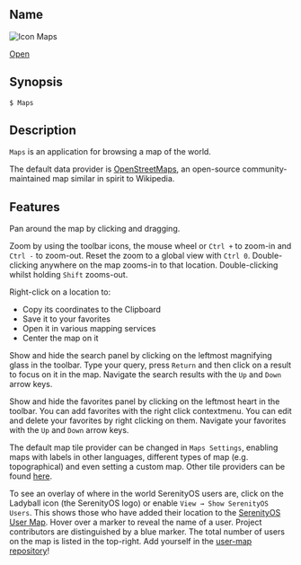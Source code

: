 ## Name

![Icon](/res/icons/16x16/app-maps.png) Maps

[Open](file:///bin/Maps)

## Synopsis

```**sh
$ Maps
```

## Description

`Maps` is an application for browsing a map of the world.

The default data provider is [OpenStreetMaps](https://www.openstreetmap.org/), an open-source community-maintained map similar in spirit to Wikipedia.

## Features

Pan around the map by clicking and dragging.

Zoom by using the toolbar icons, the mouse wheel or `Ctrl +` to zoom-in and `Ctrl -` to zoom-out. Reset the zoom to a global view with `Ctrl 0`.
Double-clicking anywhere on the map zooms-in to that location. Double-clicking whilst holding `Shift` zooms-out.

Right-click on a location to:

-   Copy its coordinates to the Clipboard
-   Save it to your favorites
-   Open it in various mapping services
-   Center the map on it

Show and hide the search panel by clicking on the leftmost magnifying glass in the toolbar. Type your query, press `Return` and then click on a result to focus on it in the map. Navigate the search results with the `Up` and `Down` arrow keys.

Show and hide the favorites panel by clicking on the leftmost heart in the toolbar. You can add favorites with the right click contextmenu. You can edit and delete your favorites by right clicking on them. Navigate your favorites with the `Up` and `Down` arrow keys.

The default map tile provider can be changed in `Maps Settings`, enabling maps with labels in other languages, different types of map (e.g. topographical) and even setting a custom map. Other tile providers can be found [here](https://wiki.openstreetmap.org/wiki/Raster_tile_providers).

To see an overlay of where in the world SerenityOS users are, click on the Ladyball icon (the SerenityOS logo) or enable `View → Show SerenityOS Users`.
This shows those who have added their location to the [SerenityOS User Map](https://usermap.serenityos.org). Hover over a marker to reveal the name of a user. Project contributors are distinguished by a blue marker. The total number of users on the map is listed in the top-right.
Add yourself in the [user-map repository](https://github.com/SerenityOS/user-map)!
